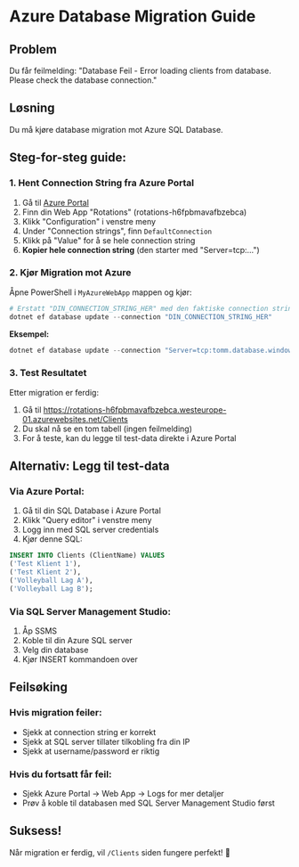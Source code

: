 # Azure Database Migration Guide

## Problem
Du får feilmelding: "Database Feil - Error loading clients from database. Please check the database connection."

## Løsning
Du må kjøre database migration mot Azure SQL Database.

## Steg-for-steg guide:

### 1. Hent Connection String fra Azure Portal
1. Gå til [Azure Portal](https://portal.azure.com)
2. Finn din Web App "Rotations" (rotations-h6fpbmavafbzebca)
3. Klikk "Configuration" i venstre meny
4. Under "Connection strings", finn `DefaultConnection`
5. Klikk på "Value" for å se hele connection string
6. **Kopier hele connection string** (den starter med "Server=tcp:...")

### 2. Kjør Migration mot Azure
Åpne PowerShell i `MyAzureWebApp` mappen og kjør:

```powershell
# Erstatt "DIN_CONNECTION_STRING_HER" med den faktiske connection string fra Azure
dotnet ef database update --connection "DIN_CONNECTION_STRING_HER"
```

**Eksempel:**
```powershell
dotnet ef database update --connection "Server=tcp:tomm.database.windows.net,1433;Initial Catalog=Tomm_SQL_Server;Persist Security Info=False;User ID=tomm_admin;Password=din_password;MultipleActiveResultSets=False;Encrypt=True;TrustServerCertificate=False;Connection Timeout=30;"
```

### 3. Test Resultatet
Etter migration er ferdig:
1. Gå til https://rotations-h6fpbmavafbzebca.westeurope-01.azurewebsites.net/Clients
2. Du skal nå se en tom tabell (ingen feilmelding)
3. For å teste, kan du legge til test-data direkte i Azure Portal

## Alternativ: Legg til test-data

### Via Azure Portal:
1. Gå til din SQL Database i Azure Portal
2. Klikk "Query editor" i venstre meny
3. Logg inn med SQL server credentials
4. Kjør denne SQL:

```sql
INSERT INTO Clients (ClientName) VALUES 
('Test Klient 1'),
('Test Klient 2'),
('Volleyball Lag A'),
('Volleyball Lag B');
```

### Via SQL Server Management Studio:
1. Åp SSMS
2. Koble til din Azure SQL server
3. Velg din database
4. Kjør INSERT kommandoen over

## Feilsøking

### Hvis migration feiler:
- Sjekk at connection string er korrekt
- Sjekk at SQL server tillater tilkobling fra din IP
- Sjekk at username/password er riktig

### Hvis du fortsatt får feil:
- Sjekk Azure Portal → Web App → Logs for mer detaljer
- Prøv å koble til databasen med SQL Server Management Studio først

## Suksess!
Når migration er ferdig, vil `/Clients` siden fungere perfekt! 🎉
